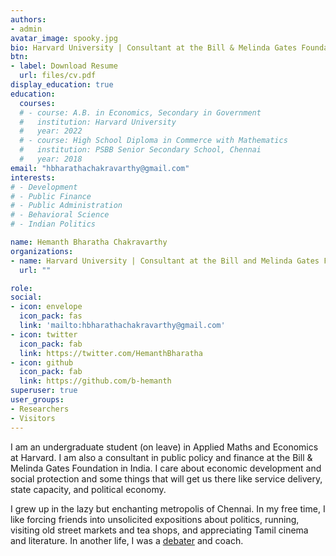 ```yaml
---
authors:
- admin
avatar_image: spooky.jpg
bio: Harvard University | Consultant at the Bill & Melinda Gates Foundation India
btn:
- label: Download Resume
  url: files/cv.pdf
display_education: true
education:
  courses: 
  # - course: A.B. in Economics, Secondary in Government
  #   institution: Harvard University 
  #   year: 2022
  # - course: High School Diploma in Commerce with Mathematics
  #   institution: PSBB Senior Secondary School, Chennai
  #   year: 2018
email: "hbharathachakravarthy@gmail.com"
interests: 
# - Development
# - Public Finance
# - Public Administration
# - Behavioral Science
# - Indian Politics

name: Hemanth Bharatha Chakravarthy
organizations:
- name: Harvard University | Consultant at the Bill and Melinda Gates Foundation India
  url: ""

role: 
social:
- icon: envelope
  icon_pack: fas
  link: 'mailto:hbharathachakravarthy@gmail.com'
- icon: twitter
  icon_pack: fab
  link: https://twitter.com/HemanthBharatha
- icon: github
  icon_pack: fab
  link: https://github.com/b-hemanth
superuser: true
user_groups:
- Researchers
- Visitors
---
```


I am an undergraduate student (on leave) in Applied Maths and Economics at Harvard. I am also a consultant in public policy and finance at the Bill & Melinda Gates Foundation in India. I care about economic development and social protection and some things that will get us there like service delivery, state capacity, and political economy. 

I grew up in the lazy but enchanting metropolis of Chennai. In my free time, I like forcing friends into unsolicited expositions about politics, running, visiting old street markets and tea shops, and appreciating Tamil cinema and literature. In another life, I was a [debater](https://www.edexlive.com/news/2018/aug/02/meet-indias-youngest-debate-guns-who-matched-wits-with-the-best-in-the-world-3562.html) and coach.
